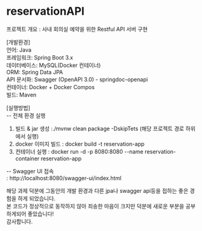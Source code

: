 # reservationAPI
프로젝트 개요 : 사내 회의실 예약을 위한 Restful API 서버 구현

[개발환경] <br>
언어: Java <br>
프레임워크: Spring Boot 3.x <br>
데이터베이스: MySQL(Docker 컨테이너) <br>
ORM: Spring Data JPA <br>
API 문서화: Swagger (OpenAPI 3.0) - springdoc-openapi <br>
컨테이너: Docker + Docker Compos <br>
빌드: Maven

[실행방법] <br>
-- 전체 환경 실행<br>
1. 빌드 & jar 생성
 :./mvnw clean package -DskipTets (해당 프로젝트 경로 하위에서 실행)
2. docker 이미지 빌드
 : docker build -t reservation-app
3. 컨테이너 실행
 : docker run -d -p 8080:8080 --name reservation-container reservation-app

-- Swagger UI 접속<br>
: http://localhost:8080/swagger-ui/index.html

해당 과제 덕분에 그동안의 개발 환경과 다른 jpa나 swagger api등을 접하는 좋은 경험을 하게 되었습니다.<br>
본 코드가 정상적으로 동작하지 않아 죄송한 마음이 크지만 덕분에 새로운 부분을 공부하게되어 좋았습니다!<br>
감사합니다.

